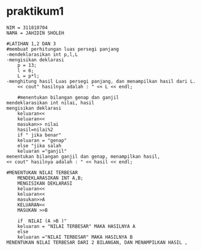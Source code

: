 # praktikum1

	NIM = 311810704
	NAMA = JAHIDIN SHOLEH
	
	#LATIHAN 1,2 DAN 3
	#membuat perhitungan luas persegi panjang
	-mendeklarasikan int p,l,L
	-mengisikan deklarasi 
		p = 13;
		l = 6;
		L = p*l;
	-menghitung hasil Luas persegi panjang, dan menampilkan hasil dari L.
		<< cout" hasilnya adalah : " << L << endl;

        #menentukan bilangan genap dan ganjil
	mendeklarasikan int nilai, hasil
	mengisikan deklarasi
		keluaran<<
		keluaran<<
		masukan>> nilai
		hasil=nilai%2
		if " jika benar"
		keluaran = "genap"
		else "jika salah
		keluaran ="ganjil"
	menentukan bilangan ganjil dan genap, menampilkan hasil,
	<< cout" hasilnya adalah : " << hasil << endl;
	
	#MENENTUKAN NILAI TERBESAR
		MENDEKLARASIKAN INT A,B;
		MENGISIKAN DEKLARASI
		keluaran<<
		keluaran<<
		masukan>>A
		KELUARAN<<
		MASUKAN >>B
		
		if  NILAI (A >B )" 
		keluaran = "NILAI TERBESAR" MAKA HASILNYA A
		else 
		keluaran ="NILAI TERBESAR" MAKA HASILNYA B
	MENENTUKAN NILAI TERBESAR DARI 2 BILANGAN, DAN MENAMPILKAN HASIL ,
	
	
